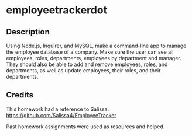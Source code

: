 # employeetrackerdot

## Description
Using Node.js, Inquirer, and MySQL, make a command-line app to manage the employee database of a company. Make sure the user can see all employees, roles, departments, employees by department and manager. They should also be able to add and remove employees, roles, and departments, as well as update employees, their roles, and their departments.


## Credits
This homework had a reference to 
Salissa. 
https://github.com/Salissa4/EmployeeTracker

Past homework assignments were used as resources and helped.
